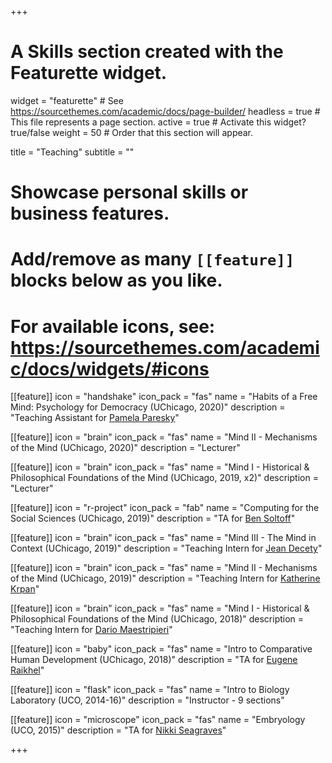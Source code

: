 +++
# A Skills section created with the Featurette widget.
widget = "featurette"  # See https://sourcethemes.com/academic/docs/page-builder/
headless = true  # This file represents a page section.
active = true  # Activate this widget? true/false
weight = 50  # Order that this section will appear.

title = "Teaching"
subtitle = ""

# Showcase personal skills or business features.
# 
# Add/remove as many `[[feature]]` blocks below as you like.
# 
# For available icons, see: https://sourcethemes.com/academic/docs/widgets/#icons


[[feature]]
  icon = "handshake"
  icon_pack = "fas"
  name = "Habits of a Free Mind: Psychology for Democracy (UChicago, 2020)"
  description = "Teaching Assistant for [Pamela Paresky](https://www.psychologytoday.com/us/experts/pamela-b-paresky-phd)"
  

[[feature]]
  icon = "brain"
  icon_pack = "fas"
  name = "Mind II - Mechanisms of the Mind (UChicago, 2020)"
  description = "Lecturer"
 
[[feature]]
  icon = "brain"
  icon_pack = "fas"
  name = "Mind I - Historical & Philosophical Foundations of the Mind (UChicago, 2019, x2)"
  description = "Lecturer"


[[feature]]
  icon = "r-project"
  icon_pack = "fab"
  name = "Computing for the Social Sciences (UChicago, 2019)"
  description = "TA for [Ben Soltoff](https://macss.uchicago.edu/directory/benjamin-soltoff)"

 
[[feature]]
  icon = "brain"
  icon_pack = "fas"
  name = "Mind III - The Mind in Context (UChicago, 2019)"
  description = "Teaching Intern for [Jean Decety](https://psychology.uchicago.edu/directory/jean-decety)"


[[feature]]
  icon = "brain"
  icon_pack = "fas"
  name = "Mind II - Mechanisms of the Mind (UChicago, 2019)"
  description = "Teaching Intern for [Katherine Krpan](https://psychology.uchicago.edu/directory/katherine-krpan)"
 
 
[[feature]]
  icon = "brain"
  icon_pack = "fas"
  name = "Mind I - Historical & Philosophical Foundations of the Mind (UChicago, 2018)"
  description = "Teaching Intern for [Dario Maestripieri](http://primate.uchicago.edu/dario-maestripieri.html)"
  
  
[[feature]]
  icon = "baby"
  icon_pack = "fas"
  name = "Intro to Comparative Human Development (UChicago, 2018)"
  description = "TA for [Eugene Raikhel](https://humdev.uchicago.edu/directory/eugene-raikhel)"



[[feature]]
  icon = "flask"
  icon_pack = "fas"
  name = "Intro to Biology Laboratory (UCO, 2014-16)"
  description = "Instructor - 9 sections"



[[feature]]
  icon = "microscope"
  icon_pack = "fas"
  name = "Embryology (UCO, 2015)"
  description = "TA for [Nikki Seagraves](https://www3.uco.edu/centraldirectory/profiles/853540)"

+++

